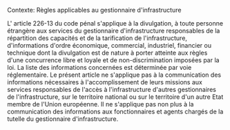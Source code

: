 Contexte: Règles applicables au gestionnaire d'infrastructure

L' article 226-13 du code pénal s'applique à la divulgation, à toute personne étrangère aux services du gestionnaire d'infrastructure responsables de la répartition des capacités et de la tarification de l'infrastructure, d'informations d'ordre économique, commercial, industriel, financier ou technique dont la divulgation est de nature à porter atteinte aux règles d'une concurrence libre et loyale et de non-discrimination imposées par la loi. La liste des informations concernées est déterminée par voie réglementaire. Le présent article ne s'applique pas à la communication des informations nécessaires à l'accomplissement de leurs missions aux services responsables de l'accès à l'infrastructure d'autres gestionnaires de l'infrastructure, sur le territoire national ou sur le territoire d'un autre Etat membre de l'Union européenne. Il ne s'applique pas non plus à la communication des informations aux fonctionnaires et agents chargés de la tutelle du gestionnaire d'infrastructure.